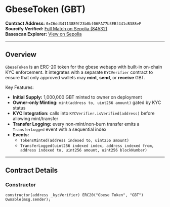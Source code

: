 # GbeseToken (GBT)

**Contract Address:** `0xC6dd34113889f23b0bf06FA77b3EBf441cB388eF`  
**Sourcify Verified:** [Full Match on Sepolia (84532)](https://repo.sourcify.dev/contracts/full_match/84532/0xC6dd34113889f23b0bf06FA77b3EBf441cB388eF/)  
**Basescan Explorer:** [View on Sepolia](https://sepolia.basescan.org/address/0xC6dd34113889f23b0bf06FA77b3EBf441cB388eF)

---

## Overview

`GbeseToken` is an ERC-20 token for the gbese webapp with built-in on-chain KYC enforcement. It integrates with a separate `KYCVerifier` contract to ensure that only approved wallets may **mint**, **send**, or **receive** GBT.

Key Features:

- **Initial Supply:** 1,000,000 GBT minted to owner on deployment  
- **Owner‐only Minting:** `mint(address to, uint256 amount)` gated by KYC status  
- **KYC Integration:** calls into `KYCVerifier.isVerified(address)` before allowing mint/transfer  
- **Transfer Logging:** every non-mint/non-burn transfer emits a `TransferLogged` event with a sequential index  
- **Events:**  
  - `TokensMinted(address indexed to, uint256 amount)`  
  - `TransferLogged(uint256 indexed index, address indexed from, address indexed to, uint256 amount, uint256 blockNumber)`

---

## Contract Details

### Constructor

```solidity
constructor(address _kycVerifier) ERC20("Gbese Token", "GBT") Ownable(msg.sender);

